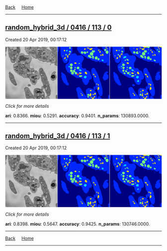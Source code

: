 
[Back](..)&nbsp;&nbsp;&nbsp;&nbsp;&nbsp;[Home](https://leapmanlab.github.io/snapshots)

---

<div class="summary"><a href="0"><h2>random_hybrid_3d / 0416 / 113 / 0</h2></a><p>Created 20 Apr 2019, 00:17:12
</p><a href="0"><img src="0/media/summary.png" align="center"></a><p>
<i>Click for more details</i>
</p></div>

**ari**: 0.8366. **miou**: 0.5291. **accuracy**: 0.9401. **n_params**: 130893.0000. 

---

<div class="summary"><a href="1"><h2>random_hybrid_3d / 0416 / 113 / 1</h2></a><p>Created 20 Apr 2019, 00:17:12
</p><a href="1"><img src="1/media/summary.png" align="center"></a><p>
<i>Click for more details</i>
</p></div>

**ari**: 0.8398. **miou**: 0.5647. **accuracy**: 0.9425. **n_params**: 130746.0000. 

---

[Back](..)&nbsp;&nbsp;&nbsp;&nbsp;&nbsp;[Home](https://leapmanlab.github.io/snapshots)

---